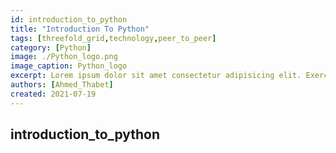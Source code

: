 ```yaml
---
id: introduction_to_python
title: "Introduction To Python"
tags: [threefold_grid,technology,peer_to_peer]
category: [Python]
image: ./Python_logo.png
image_caption: Python_logo
excerpt: Lorem ipsum dolor sit amet consectetur adipisicing elit. Exercitationem laborum dicta a magnam.
authors: [Ahmed_Thabet]
created: 2021-07-19
---
```


## introduction_to_python